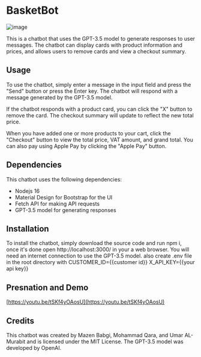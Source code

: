 # BasketBot

![image](https://i.imgur.com/f3Ssn53.png)

This is a chatbot that uses the GPT-3.5 model to generate responses to user messages. The chatbot can display cards with product information and prices, and allows users to remove cards and view a checkout summary.

## Usage

To use the chatbot, simply enter a message in the input field and press the "Send" button or press the Enter key. The chatbot will respond with a message generated by the GPT-3.5 model.

If the chatbot responds with a product card, you can click the "X" button to remove the card. The checkout summary will update to reflect the new total price.

When you have added one or more products to your cart, click the "Checkout" button to view the total price, VAT amount, and grand total. You can also pay using Apple Pay by clicking the "Apple Pay" button.

## Dependencies

This chatbot uses the following dependencies:
- Nodejs 16
- Material Design for Bootstrap for the UI
- Fetch API for making API requests
- GPT-3.5 model for generating responses

## Installation

To install the chatbot, simply download the source code and run npm i, once it's done open http://localhost:3000/ in your a web browser. You will need an internet connection to use the GPT-3.5 model.
also create .env file in the root directory with 
CUSTOMER_ID={{customer id}}
X_API_KEY={{your api key}}


## Presnation and  Demo
[https://youtu.be/tSKf4yOAosU](https://youtu.be/tSKf4yOAosU)


## Credits

This chatbot was created by Mazen Babgi, Mohammad Qara, and Umar AL-Murabit and is licensed under the MIT License. The GPT-3.5 model was developed by OpenAI.
